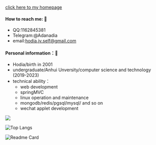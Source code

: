 <!--
**Adanadia/adanadia** is a ✨ _special_ ✨ repository because its `README.md` (this file) appears on your GitHub profile.

Here are some ideas to get you started:

- 🔭 I’m currently working on ...
- 🌱 I’m currently learning ...
- 👯 I’m looking to collaborate on ...
- 🤔 I’m looking for help with ...
- 💬 Ask me about ...
- 📫 How to reach me: ...
- 😄 Pronouns: ...
- ⚡ Fun fact: ...
-->
[click here to my homepage](https://adanadia.github.io/) <br/>
#### How to reach me: 💬
- QQ:1162845381
- Telegram:@Adanadia
- email:[hodia.jv.self@gmail.com](mailto:hodia.jv.self@gmail.com)
#### Personal information：🔭
- Hodia/birth in 2001
- undergraduate/Anhui Unversity/computer science and technology (2019-2023)
- technical ability：
  - web development
  - springMVC
  - linux operation and maintenance
  - mongodb/redis/pgsql/mysql/ and so on
  - wechat applet development

![](https://github-readme-stats.vercel.app/api?username=Adanadia&show_icons=true&theme=radical)

![Top Langs](https://github-readme-stats.vercel.app/api/top-langs/?username=Adanadia&langs_count=8&theme=synthwave)

![Readme Card](https://github-readme-stats.vercel.app/api/pin/?username=Adanadia&repo=github-readme-stats)
